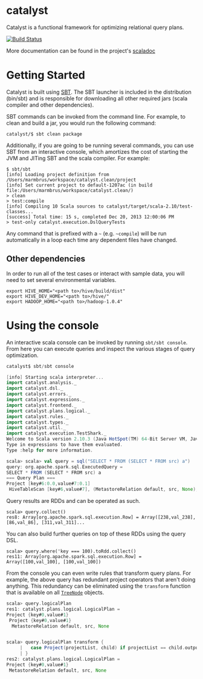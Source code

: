 catalyst
========
Catalyst is a functional framework for optimizing relational query plans.

[![Build Status](https://magnum.travis-ci.com/databricks/catalyst.png?token=sNeje9KkkWMHYrVqko4t&branch=master)](https://magnum.travis-ci.com/databricks/catalyst)

More documentation can be found in the project's [scaladoc](http://databricks.github.io/catalyst/latest/api/#catalyst.package)

Getting Started
===============
Catalyst is built using [SBT](https://github.com/harrah/xsbt).  The SBT launcher is included in the distribution (bin/sbt) and is responsible for downloading all other required jars (scala compiler and other dependencies).

SBT commands can be invoked from the command line.  For example, to clean and build a jar, you would run the following command:

    catalyst/$ sbt clean package

Additionally, if you are going to be running several commands, you can use SBT from an interactive console, which amortizes the cost of starting the JVM and JITing SBT and the scala compiler.  For example:

```
$ sbt/sbt
[info] Loading project definition from /Users/marmbrus/workspace/catalyst.clean/project
[info] Set current project to default-1207ac (in build file:/Users/marmbrus/workspace/catalyst.clean/)
> clean
> test:compile
[info] Compiling 10 Scala sources to catalyst/target/scala-2.10/test-classes...
[success] Total time: 15 s, completed Dec 20, 2013 12:00:06 PM
> test-only catalyst.execution.DslQueryTests
```

Any command that is prefixed with a `~` (e.g. `~compile`) will be run automatically in a loop each time any dependent files have changed.

Other dependencies
------------------
In order to run all of the test cases or interact with sample data, you will need to set several environmental variables.

```
export HIVE_HOME="<path to>/hive/build/dist"
export HIVE_DEV_HOME="<path to>/hive/"
export HADOOP_HOME="<path to>/hadoop-1.0.4"
```

Using the console
=================
An interactive scala console can be invoked by running `sbt/sbt console`.  From here you can execute queries and inspect the various stages of query optimization.

```scala
catalyst$ sbt/sbt console

[info] Starting scala interpreter...
import catalyst.analysis._
import catalyst.dsl._
import catalyst.errors._
import catalyst.expressions._
import catalyst.frontend._
import catalyst.plans.logical._
import catalyst.rules._
import catalyst.types._
import catalyst.util._
import catalyst.execution.TestShark._
Welcome to Scala version 2.10.3 (Java HotSpot(TM) 64-Bit Server VM, Java 1.7.0_45).
Type in expressions to have them evaluated.
Type :help for more information.

scala> scala> val query = sql("SELECT * FROM (SELECT * FROM src) a")
query: org.apache.spark.sql.ExecutedQuery =
SELECT * FROM (SELECT * FROM src) a
=== Query Plan ===
Project [key#6:0.0,value#7:0.1]
 HiveTableScan [key#6,value#7], (MetastoreRelation default, src, None), None
```

Query results are RDDs and can be operated as such.
```
scala> query.collect()
res8: Array[org.apache.spark.sql.execution.Row] = Array([238,val_238], [86,val_86], [311,val_311]...
```

You can also build further queries on top of these RDDs using the query DSL.
```
scala> query.where('key === 100).toRdd.collect()
res11: Array[org.apache.spark.sql.execution.Row] = Array([100,val_100], [100,val_100])
```

From the console you can even write rules that transform query plans.  For example, the above query has redundant project operators that aren't doing anything.  This redundancy can be eliminated using the `transform` function that is available on all [`TreeNode`](http://databricks.github.io/catalyst/latest/api/#catalyst.trees.TreeNode) objects.
```scala
scala> query.logicalPlan
res1: catalyst.plans.logical.LogicalPlan = 
Project {key#0,value#1}
 Project {key#0,value#1}
  MetastoreRelation default, src, None


scala> query.logicalPlan transform {
     |   case Project(projectList, child) if projectList == child.output => child
     | }
res2: catalyst.plans.logical.LogicalPlan = 
Project {key#0,value#1}
 MetastoreRelation default, src, None
```
